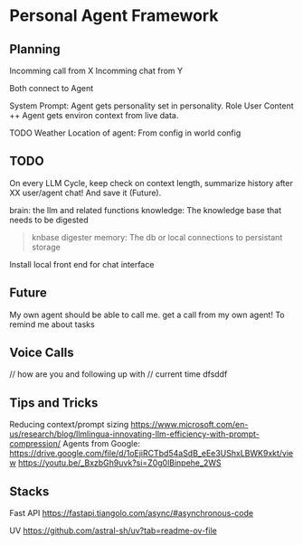# Personal Agent Framework

## Planning

Incomming call from X
Incomming chat from Y

Both connect to Agent

System Prompt: Agent gets personality set in personality.
Role User Content ++ Agent gets environ context from live data.

TODO
Weather
Location of agent: From config in world config

## TODO

On every LLM Cycle, keep check on context length, summarize history after XX user/agent chat! And save it (Future).

brain: the llm and related functions
knowledge: The knowledge base that needs to be digested

> knbase
> digester
> memory: The db or local connections to persistant storage

Install local front end for chat interface

## Future

My own agent should be able to call me.
get a call from my own agent! To remind me about tasks

## Voice Calls

// how are you and following up with
// current time dfsddf

## Tips and Tricks

Reducing context/prompt sizing
https://www.microsoft.com/en-us/research/blog/llmlingua-innovating-llm-efficiency-with-prompt-compression/
Agents from Google: https://drive.google.com/file/d/1oEjiRCTbd54aSdB_eEe3UShxLBWK9xkt/view
https://youtu.be/_BxzbGh9uvk?si=Z0g0lBinpehe_2WS

## Stacks

Fast API
https://fastapi.tiangolo.com/async/#asynchronous-code

UV
https://github.com/astral-sh/uv?tab=readme-ov-file
